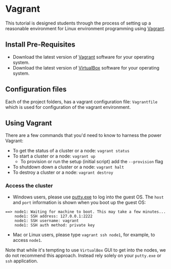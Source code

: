 # Vagrant

This tutorial is designed students through the process of setting up a reasonable environment for Linux environment programming using [Vagrant](http://www.vagrantup.com).

## Install Pre-Requisites

* Download the latest version of [Vagrant](http://www.vagrantup.com) software for your operating system.
* Download the latest version of [VirtualBox](http://virtualbox.org) software for your operating system.

## Configuration files

Each of the project folders, has a vagrant configuration file: `Vagrantfile` which is used for configuration of the vagrant environment.

## Using Vagrant

There are a few commands that you'd need to know to harness the power Vagrant:

* To get the status of a cluster or a node: `vagrant status`
* To start a cluster or a node: `vagrant up`
  * To provision or run the setup (initial script) add the `--provision` flag
* To shutdown down a cluster or a node: `vagrant halt`
* To destroy a cluster or a node: `vagrant destroy`

### Access the cluster

* Windows users, please use [putty.exe](http://www.chiark.greenend.org.uk/~sgtatham/putty/download.html) to log into the guest OS.  The `host` and `port` information is shown when you boot up the guest OS:

```
==> node1: Waiting for machine to boot. This may take a few minutes...
    node1: SSH address: 127.0.0.1:2222
    node1: SSH username: vagrant
    node1: SSH auth method: private key
```

* Mac or Linux users, please type `vagrant ssh node1`, for example, to access `node1`.

Note that while it's tempting to use `VirtualBox` GUI to get into the nodes, we do not recommend this approach.  Instead rely solely on your `putty.exe` or `ssh` application.
